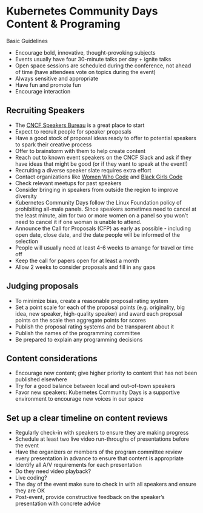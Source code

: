 # Kubernetes Community Days Content & Programing
Basic Guidelines

* Encourage bold, innovative, thought-provoking subjects
* Events usually have four 30-minute talks per day + ignite talks
* Open space sessions are scheduled during the conference, not ahead of time (have attendees vote on topics during the event)
* Always sensitive and appropriate
* Have fun and promote fun
* Encourage interaction

## Recruiting Speakers

* The [CNCF Speakers Bureau](https://www.cncf.io/speakers/) is a great place to start
* Expect to recruit people for speaker proposals
 * Have a good stock of proposal ideas ready to offer to potential speakers to spark their creative process
  * Offer to brainstorm with them to help create content
   * Reach out to known event speakers on the CNCF Slack and ask if they have ideas that might be good (or if they want to speak at the event!)
* Recruiting a diverse speaker slate requires extra effort
 * Contact organizations like [Women Who Code](https://www.womenwhocode.com/) and [Black Girls Code](http://www.blackgirlscode.com/)
 * Check relevant meetups for past speakers
  * Consider bringing in speakers from outside the region to improve diversity
* Kubernetes Community Days follow the Linux Foundation policy of prohibiting all-male panels. Since speakers sometimes need to cancel at the least minute, aim for two or more women on a panel so you won’t need to cancel it if one woman is unable to attend.
* Announce the Call for Proposals (CFP) as early as possible - including open date, close date, and the date people will be informed of the selection
 * People will usually need at least 4-6 weeks to arrange for travel or time off
 * Keep the call for papers open for at least a month
 * Allow 2 weeks to consider proposals and fill in any gaps


## Judging proposals

* To minimize bias, create a reasonable proposal rating system
* Set a point scale for each of the proposal points (e.g. originality, big idea, new speaker, high-quality speaker) and award each proposal points on the scale then aggregate points for scores
* Publish the proposal rating systems and be transparent about it
* Publish the names of the programming committee
* Be prepared to explain any programming decisions

## Content considerations

* Encourage new content; give higher priority to content that has not been published elsewhere
* Try for a good balance between local and out-of-town speakers
* Favor new speakers: Kubernetes Community Days is a supportive environment to encourage new voices in our space

## Set up a clear timeline on content reviews

* Regularly check-in with speakers to ensure they are making progress
* Schedule at least two live video run-throughs of presentations before the event
* Have the organizers or members of the program committee review every presentation in advance to ensure that content is appropriate
* Identify all A/V requirements for each presentation
 * Do they need video playback?
 * Live coding?
* The day of the event make sure to check in with all speakers and ensure they are OK
* Post-event, provide constructive feedback on the speaker’s presentation with concrete advice
